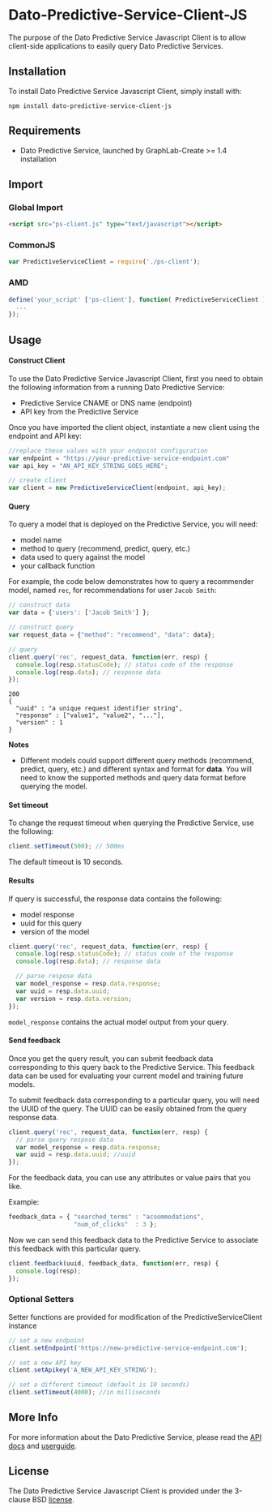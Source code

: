 Dato-Predictive-Service-Client-JS
=================================

The purpose of the Dato Predictive Service Javascript Client is to allow client-side applications to easily query Dato Predictive Services.

Installation
------------

To install Dato Predictive Service Javascript Client, simply install with:

```no-highlight
npm install dato-predictive-service-client-js
```

Requirements
------------

- Dato Predictive Service, launched by GraphLab-Create >= 1.4 installation

Import
------

### Global Import
```html
<script src="ps-client.js" type="text/javascript"></script>
```

### CommonJS

```js
var PredictiveServiceClient = require('./ps-client');
```

### AMD

```js
define('your_script' ['ps-client'], function( PredictiveServiceClient ) {
  ...
});
```

Usage
-----

#### Construct Client

To use the Dato Predictive Service Javascript Client, first you need to obtain the
following information from a running Dato Predictive Service:
* Predictive Service CNAME or DNS name (endpoint)
* API key from the Predictive Service

Once you have imported the client object, instantiate a new client using the endpoint and API key:
```js
//replace these values with your endpoint configuration
var endpoint = "https://your-predictive-service-endpoint.com"
var api_key = "AN_API_KEY_STRING_GOES_HERE";

// create client
var client = new PredictiveServiceClient(endpoint, api_key);

```

#### Query

To query a model that is deployed on the Predictive Service, you will need:

* model name
* method to query (recommend, predict, query, etc.)
* data used to query against the model
* your callback function

For example, the code below demonstrates how to query a recommender model, named
``rec``, for recommendations for user ```Jacob Smith```:

```js
// construct data
var data = {'users': ['Jacob Smith'] };

// construct query
var request_data = {"method": "recommend", "data": data};

// query
client.query('rec', request_data, function(err, resp) {
  console.log(resp.statusCode); // status code of the response
  console.log(resp.data); // response data
});
```

```console
200
{
  "uuid" : "a unique request identifier string",
  "response" : ["value1", "value2", "..."],
  "version" : 1
}
```

**Notes**

- Different models could support different query methods (recommend, predict, query, etc.)
  and different syntax and format for **data**. You will need to know the
  supported methods and query data format before querying the model.


#### Set timeout

To change the request timeout when querying the Predictive Service, use the following:

```js
client.setTimeout(500); // 500ms
```

The default timeout is 10 seconds.


#### Results

If query is successful, the response data contains the following:

* model response
* uuid for this query
* version of the model


```js
client.query('rec', request_data, function(err, resp) {
  console.log(resp.statusCode); // status code of the response
  console.log(resp.data); // response data

  // parse respose data
  var model_response = resp.data.response;
  var uuid = resp.data.uuid;
  var version = resp.data.version;
});
```

``model_response`` contains the actual model output from your query.

#### Send feedback

Once you get the query result, you can submit feedback data corresponding to this query
back to the Predictive Service. This feedback data can be used for evaluating your
current model and training future models.

To submit feedback data corresponding to a particular query, you will need the UUID
of the query. The UUID can be easily obtained from the query response data.

```js
client.query('rec', request_data, function(err, resp) {
  // parse query respose data
  var model_response = resp.data.response;
  var uuid = resp.data.uuid; //uuid
});
```

For the feedback data, you can use any attributes or value pairs that you like.

Example:
```js
feedback_data = { "searched_terms" : "acoommodations",
                  "num_of_clicks"  : 3 };
```
Now we can send this feedback data to the Predictive
Service to associate this feedback with this particular query.

```js
client.feedback(uuid, feedback_data, function(err, resp) {
  console.log(resp);
});
```

### Optional Setters

Setter functions are provided for modification of the PredictiveServiceClient instance

```js
// set a new endpoint
client.setEndpoint('https://new-predictive-service-endpoint.com');

// set a new API key
client.setApikey('A_NEW_API_KEY_STRING');

// set a different timeout (default is 10 seconds)
client.setTimeout(4000); //in milliseconds

```

More Info
---------

For more information about the Dato Predictive Service, please read
the [API docs](https://dato.com/products/create/docs/generated/graphlab.deploy.PredictiveService.html)
and [userguide](https://dato.com/learn/userguide/deployment/pred-getting-started.html).

License
-------

The Dato Predictive Service Javascript Client is provided under the 3-clause BSD [license](LICENSE).
